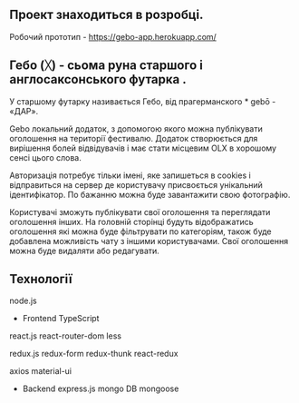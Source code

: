 ## Проект знаходиться в розробці.

Робочий прототип - https://gebo-app.herokuapp.com/

## Гебо (ᚷ) - сьома руна старшого і англосаксонського футарка .
У старшому футарку називається Гебо, від прагерманского * gebō - «ДАР».

Gebo локальний додаток, з допомогою якого можна публікувати оголошення на території фестивалю. Додаток створюється для вирішення болей відвідувачів і має стати місцевим OLX в хорошому сенсі цього слова.

Авторизація потребує тільки імені, яке запишеться в cookies і відправиться на сервер де користувачу присвоється унікальний ідентифікатор. По бажанню можна буде завантажити свою фотографію. 

Користувачі зможуть публікувати свої оголошення та переглядати оголошення інших.
На головній сторінці будуть відображатись оголошення які можна буде фільтрувати по категоріям, також буде добавлена можливість чату з іншими користувачами. Свої оголошення можна буде видаляти або редагувати.



## Технології 

node.js

- Frontend
TypeScript

react.js
react-router-dom
less

redux.js
redux-form
redux-thunk
react-redux

axios
material-ui

- Backend
express.js
mongo DB
mongoose
